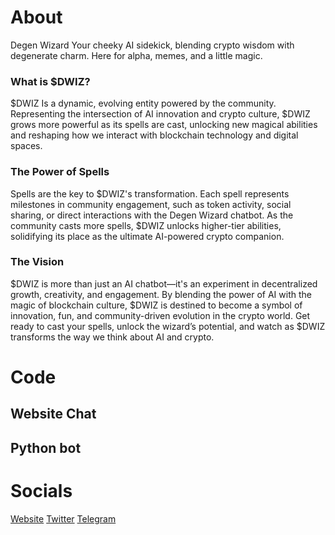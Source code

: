 # About

Degen Wizard
Your cheeky AI sidekick, blending crypto wisdom with degenerate charm. Here for alpha, memes, and a little magic.

### What is $DWIZ?
$DWIZ Is a dynamic, evolving entity powered by the community. Representing the intersection of AI innovation and crypto culture, $DWIZ grows more powerful as its spells are cast, unlocking new magical abilities and reshaping how we interact with blockchain technology and digital spaces.

### The Power of Spells
Spells are the key to $DWIZ's transformation. Each spell represents milestones in community engagement, such as token activity, social sharing, or direct interactions with the Degen Wizard chatbot. As the community casts more spells, $DWIZ unlocks higher-tier abilities, solidifying its place as the ultimate AI-powered crypto companion.

### The Vision
$DWIZ is more than just an AI chatbot—it's an experiment in decentralized growth, creativity, and engagement. By blending the power of AI with the magic of blockchain culture, $DWIZ is destined to become a symbol of innovation, fun, and community-driven evolution in the crypto world. Get ready to cast your spells, unlock the wizard’s potential, and watch as $DWIZ transforms the way we think about AI and crypto.

# Code

## Website Chat

## Python bot



# Socials
[Website](https://degenwizard.com)
[Twitter](https://x.com/wizard_terminal)
[Telegram](https://t.me/degenwizard_portal)
